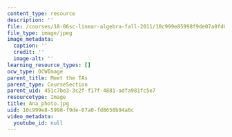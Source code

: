 ```yaml
---
content_type: resource
description: ''
file: /courses/18-06sc-linear-algebra-fall-2011/10c999e85998f9de07a0fd8658b94a6c_Ana_photo.jpg
file_type: image/jpeg
image_metadata:
  caption: ''
  credit: ''
  image-alt: ''
learning_resource_types: []
ocw_type: OCWImage
parent_title: Meet the TAs
parent_type: CourseSection
parent_uid: 451c7be3-3c2f-f17f-4881-adfa981fc5e7
resourcetype: Image
title: Ana_photo.jpg
uid: 10c999e8-5998-f9de-07a0-fd8658b94a6c
video_metadata:
  youtube_id: null
---
```

